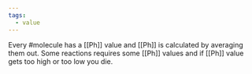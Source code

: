 ```yaml
---
tags:
  - value
---
```

Every #molecule has a [[Ph]] value and [[Ph]] is calculated by averaging them out. Some reactions requires some [[Ph]] values and if [[Ph]] value gets too high or too low you die.